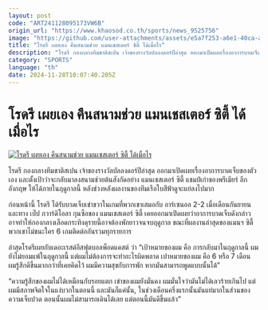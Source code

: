 ```yaml
---
layout: post
code: "ART241128095173VW6B"
origin_url: "https://www.khaosod.co.th/sports/news_9525756"
image: "https://github.com/user-attachments/assets/e5a7f253-a6e1-40ca-a900-b5651b33b8be"
title: "โรดรี เผยเอง คืนสนามช่วย แมนเชสเตอร์ ซิตี้ ได้เมื่อไร"
description: "โรดรี กองกลางทีมชาติสเปน เจ้าของรางวัลบัลลงดอร์ปีล่าสุด ออกมาเปิดเผยเรื่องอาการบาดเจ็บของตัวเอง และตั้งเป้าว่าจะกลับมาลงสนามช่วยต้นสังกัดอย่าง"
category: "SPORTS"
language: "th"
date: 2024-11-28T10:07:40.205Z
---
```


# โรดรี เผยเอง คืนสนามช่วย แมนเชสเตอร์ ซิตี้ ได้เมื่อไร

[![โรดรี เผยเอง คืนสนามช่วย แมนเชสเตอร์ ซิตี้ ได้เมื่อไร](https://www.khaosod.co.th/wpapp/uploads/2024/11/rodry.jpg "โรดรี เผยเอง คืนสนามช่วย แมนเชสเตอร์ ซิตี้ ได้เมื่อไร")](https://www.khaosod.co.th/wpapp/uploads/2024/11/rodry.jpg)

โรดรี กองกลางทีมชาติสเปน เจ้าของรางวัลบัลลงดอร์ปีล่าสุด ออกมาเปิดเผยเรื่องอาการบาดเจ็บของตัวเอง และตั้งเป้าว่าจะกลับมาลงสนามช่วยต้นสังกัดอย่าง แมนเชสเตอร์ ซิตี้ แชมป์เก่าของพรีเมียร์ ลีก อังกฤษ ให้ได้ภายในฤดูกาลนี้ หลังช่วงหลังผลงานของทีมเรือใบสีฟ้าดูจะแย่ลงไปมาก

ก่อนหน้านี้ โรดรี ได้รับบาดเจ็บเข่าขวาในเกมที่พวกเขาเสมอกับ อาร์เซนอล 2-2 เมื่อเดือนกันยายน และทาง เป๊ป กวาร์ดิโอลา กุนซือของ แมนเชสเตอร์ ซิตี้ เคยออกมาเปิดเผยว่าอาการบาดเจ็บดังกล่าวอาจทำให้กองกลางเลือดกระทิงดุรายนี้อาจต้องพักยาวจนจบฤดูกาล ขณะที่ผลงานล่าสุดของแมนฯ ซิตี้ พวกเขาไม่ชนะใคร 6 เกมติดต่อกันรวมทุกรายการ

ล่าสุดโรดรีเผยกับเดอะเรสต์อีสฟุตบอลพ็อดแคสต์ ว่า “เป้าหมายของผม คือ การกลับมาในฤดูกาลนี้ ผมยังไม่ยอมแพ้ในฤดูกาลนี้ แต่ผมไม่ต้องการจะทำอะไรผิดพลาด เปาหมายของผม คือ 6 หรือ 7 เดือน ผมรู้สึกดีขึ้นมากกว่าที่เคยคิดไว้ ผมมีความสุขกับการพัก หากมันสามารถพูดแบบนั้นได้”

“ความรู้สึกของผมไม่ได้เหมือนกับรอยแตก เข่าของผมยังมั่นคง ผมมั่นใจว่ามันไม่ได้เลวร้ายเกินไป แต่ผมมีสภาพจิตใจในแง่บวกในตอนนี้ และมันก็แค่นั้น, ในช่วงเดือนครึ่งแรกนั้นมันแย่มากในส่วนของความเจ็บปวด ตอนนั้นผมไม่สามารถเดินได้เลย แต่ตอนนี้มันดีขึ้นแล้ว”